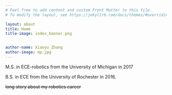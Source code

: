 ```yaml
---
# Feel free to add content and custom Front Matter to this file.
# To modify the layout, see https://jekyllrb.com/docs/themes/#overriding-theme-defaults

layout: about
title: Home
title-image: index_banner.png


author-name: Xiaoyu Zhang
author-image: mp.jpg
---
```



M.S. in ECE-robotics from the University of Michigan in 2017 

B.S. in ECE from the University of Rochester in 2016.


~~long story about my robotics career~~
